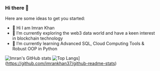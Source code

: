 ### Hi there 👋

Here are some ideas to get you started:

- 👋 Hi I am Imran Khan
- 🔭 I’m currently exploring the web3 data world and have a keen interest in blockchain technology
- 🌱 I’m currently learning Advanced SQL, Cloud Computing Tools & Robust OOP in Python

![Imran's GitHub stats](https://github-readme-stats.vercel.app/api?username=imrankhan37&show_icons=true&theme=radical)
![Top Langs](https://github-readme-stats.vercel.app/api/top-langs/?username=imrankhan37&layout=compact)](https://github.com/imrankhan37/github-readme-stats)
